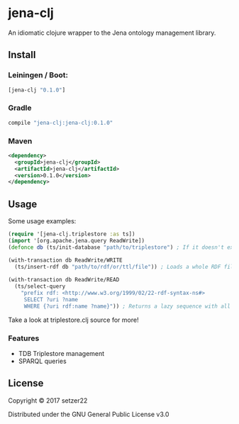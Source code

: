 # jena-clj

An idiomatic clojure wrapper to the Jena ontology management library. 

## Install

### Leiningen / Boot:

```clj
[jena-clj "0.1.0"]
```

### Gradle 

``` gradle
compile "jena-clj:jena-clj:0.1.0"
```

### Maven
``` xml
<dependency>
  <groupId>jena-clj</groupId>
  <artifactId>jena-clj</artifactId>
  <version>0.1.0</version>
</dependency>
```


## Usage

Some usage examples:

``` clj
(require '[jena-clj.triplestore :as ts])
(import '[org.apache.jena.query ReadWrite])
(defonce db (ts/init-database "path/to/triplestore") ; If it doesn't exist, it creates one

(with-transaction db ReadWrite/WRITE
  (ts/insert-rdf db "path/to/rdf/or/ttl/file")) ; Loads a whole RDF file into triplestore
  
(with-transaction db ReadWrite/READ
  (ts/select-query 
    "prefix rdf: <http://www.w3.org/1999/02/22-rdf-syntax-ns#> 
     SELECT ?uri ?name
     WHERE {?uri rdf:name ?name}")) ; Returns a lazy sequence with all results.
```
Take a look at triplestore.clj source for more!

### Features

- TDB Triplestore management
- SPARQL queries

## License

Copyright © 2017 setzer22

Distributed under the GNU General Public License v3.0

